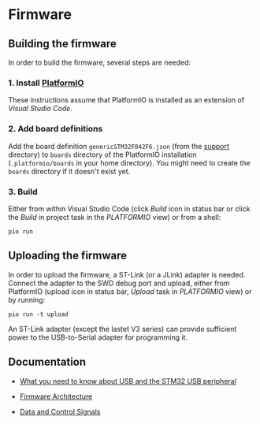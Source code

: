 # Firmware



## Building the firmware

In order to build the firmware, several steps are needed:


### 1. Install [PlatformIO](https://platformio.org/platformio-ide)

These instructions assume that PlatformIO is installed as an extension of *Visual Studio Code*.


### 2. Add board definitions

Add the board definition `genericSTM32F042F6.json` (from the [support](../support) directory) to `boards` directory of the PlatformIO installation (`.platformio/boards` in your home directory). You might need to create the `boards` directory if it doesn't exist yet.


### 3. Build

Either from within Visual Studio Code (click *Build* icon in status bar or click the *Build* in project task in the *PLATFORMIO* view) or from a shell:
```
pio run
```



## Uploading the firmware

In order to upload the firmware, a ST-Link (or a JLink) adapter is needed. Connect the adapter to the SWD debug port and upload, either from PlatformIO (upload icon in status bar, *Upload* task in *PLATFORMIO* view) or by running:

```
pio run -t upload
```

An ST-Link adapter (except the lastet V3 series) can provide sufficient power to the USB-to-Serial adapter for programming it.


## Documentation

- [What you need to know about USB and the STM32 USB peripheral](../doc/usb-facts.md)

- [Firmware Architecture](../doc/firmware.md)

- [Data and Control Signals](../doc/serial-signals.md)
